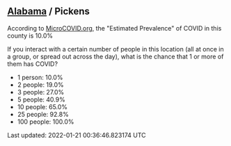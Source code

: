 
## [Alabama](/united-states/alabama) / Pickens

According to [MicroCOVID.org](http://microcovid.org),
the "Estimated Prevalence" of COVID in this county is 10.0%

If you interact with a certain number of people in this location
(all at once in a group, or spread out across the day), what is the chance that
1 or more of them has COVID?

- 1 person: 10.0%
- 2 people: 19.0%
- 3 people: 27.0%
- 5 people: 40.9%
- 10 people: 65.0%
- 25 people: 92.8%
- 100 people: 100.0%

Last updated: 2022-01-21 00:36:46.823174 UTC
